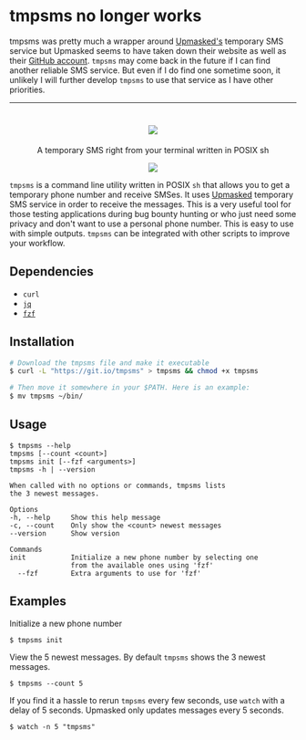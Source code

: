 # tmpsms no longer works

tmpsms was pretty much a wrapper around [Upmasked's](https://upmasked.com/) temporary SMS service but Upmasked seems to have taken down their website as well as their [GitHub account](https://github.com/upmasked/). `tmpsms` may come back in the future if I can find another reliable SMS service. But even if I do find one sometime soon, it unlikely I will further develop `tmpsms` to use that service as I have other priorities.

----

<h1 align="center">
  <img src="images/logo.png">
</h1>

<p align="center">A temporary SMS right from your terminal written in POSIX sh</p>
<p align="center">
<img src="images/demo.gif"> 
</p>

`tmpsms` is a command line utility written in POSIX `sh` that allows you to get a
temporary phone number and receive SMSes. It uses [Upmasked](https://upmasked.com/) temporary SMS service in order to receive the messages. This is a very useful
tool for those testing applications during bug bounty hunting or who just need some privacy and don't want to use a personal phone number.
This is easy to use with simple outputs. `tmpsms` can be integrated with other scripts to improve your workflow.

## Dependencies
- `curl`
- [`jq`](https://github.com/stedolan/jq)
- [`fzf`](https://github.com/junegunn/fzf)

## Installation
```bash
# Download the tmpsms file and make it executable
$ curl -L "https://git.io/tmpsms" > tmpsms && chmod +x tmpsms

# Then move it somewhere in your $PATH. Here is an example:
$ mv tmpsms ~/bin/
```

## Usage
```console
$ tmpsms --help
tmpsms [--count <count>]
tmpsms init [--fzf <arguments>]
tmpsms -h | --version

When called with no options or commands, tmpsms lists
the 3 newest messages.

Options
-h, --help     Show this help message
-c, --count    Only show the <count> newest messages
--version      Show version

Commands
init           Initialize a new phone number by selecting one
               from the available ones using 'fzf'
  --fzf        Extra arguments to use for 'fzf'
```

## Examples
Initialize a new phone number
```console
$ tmpsms init
```

View the 5 newest messages. By default `tmpsms` shows the 3 newest messages.
```console
$ tmpsms --count 5
```

If you find it a hassle to rerun `tmpsms` every few seconds, use `watch` with a delay of 5 seconds. Upmasked only updates messages every 5 seconds.
```console
$ watch -n 5 "tmpsms"
```
